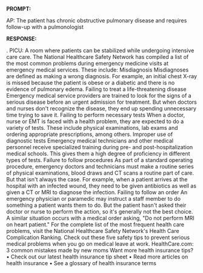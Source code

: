 **PROMPT:**

AP:  The patient has chronic obstructive pulmonary disease and requires follow-up with a pulmonologist

**RESPONSE:**

 . PICU:  A room where patients can be stabilized while undergoing intensive care care.  The National Healthcare Safety Network has compiled a list of the most common problems during emergency medicine visits at emergency medical services.  These include:  Misdiagnosis  Misdiagnoses are defined as making a wrong diagnosis. For example, an initial chest X-ray is missed because the patient is obese or a diabetic and there is no evidence of pulmonary edema.  Failing to treat a life-threatening disease  Emergency medical service providers are trained to look for the signs of a serious disease before an urgent admission for treatment. But when doctors and nurses don't recognize the disease, they end up spending unnecessary time trying to save it.  Failing to perform necessary tests  When a doctor, nurse or EMT is faced with a health problem, they are expected to do a variety of tests. These include physical examinations, lab exams and ordering appropriate prescriptions, among others.  Improper use of diagnostic tests  Emergency medical technicians and other medical personnel receive specialized training during pre- and post-hospitalization medical schools. This gives them a high degree of proficiency in different types of tests.  Failure to follow procedures  As part of a standard operating procedure, emergency doctors and technicians must make a routine series of physical examinations, blood draws and CT scans a routine part of care. But that isn't always the case. For example, when a patient arrives at the hospital with an infected wound, they need to be given antibiotics as well as given a CT or MRI to diagnose the infection.  Failing to follow an order  An emergency physician or paramedic may instruct a staff member to do something a patient wants them to do. But the patient hasn't asked their doctor or nurse to perform the action, so it's generally not the best choice. A similar situation occurs with a medical order asking, "Do not perform MRI on heart patient."  For the complete list of the most frequent health care problems, visit the National Healthcare Safety Network's Health Care Complication Ranking.  Check out these five safety tips to prevent serious medical problems when you go on medical leave at work.  HealthCare.com: 3 common mistakes made by new moms  Want more health insurance tips?  • Check out our latest health insurance tip sheet  • Read more articles on health insurance  • See a glossary of health insurance terms  